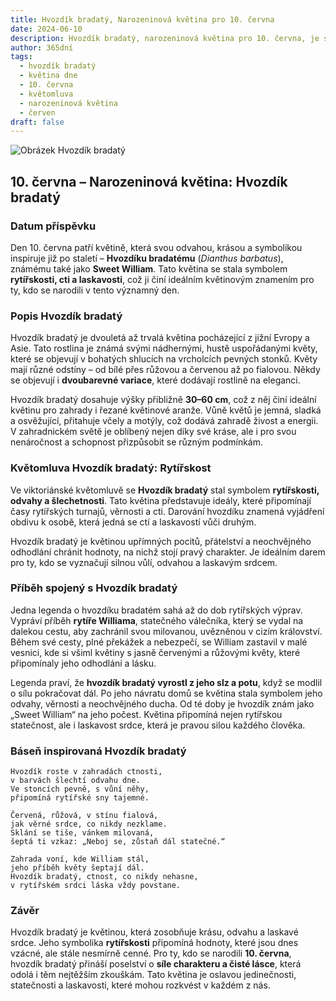 ```yaml
---
title: Hvozdík bradatý, Narozeninová květina pro 10. června
date: 2024-06-10
description: Hvozdík bradatý, narozeninová květina pro 10. června, je symbolem Rytířskost. Objevte její jedinečný význam, fascinující příběhy a poezii, která oslavuje její krásu.
author: 365dní
tags:
  - hvozdík bradatý
  - květina dne
  - 10. června
  - květomluva
  - narozeninová květina
  - červen
draft: false
---
```


![Obrázek Hvozdík bradatý](https://cdn.pixabay.com/photo/2016/10/25/16/26/dianthus-1769322_1280.jpg#center)


## 10. června – Narozeninová květina: Hvozdík bradatý

### Datum příspěvku

Den 10. června patří květině, která svou odvahou, krásou a symbolikou inspiruje již po staletí – **Hvozdíku bradatému** (_Dianthus barbatus_), známému také jako **Sweet William**. Tato květina se stala symbolem **rytířskosti, cti a laskavosti**, což ji činí ideálním květinovým znamením pro ty, kdo se narodili v tento významný den.

### Popis Hvozdík bradatý

Hvozdík bradatý je dvouletá až trvalá květina pocházející z jižní Evropy a Asie. Tato rostlina je známá svými nádhernými, hustě uspořádanými květy, které se objevují v bohatých shlucích na vrcholcích pevných stonků. Květy mají různé odstíny – od bílé přes růžovou a červenou až po fialovou. Někdy se objevují i **dvoubarevné variace**, které dodávají rostlině na eleganci.

Hvozdík bradatý dosahuje výšky přibližně **30–60 cm**, což z něj činí ideální květinu pro zahrady i řezané květinové aranže. Vůně květů je jemná, sladká a osvěžující, přitahuje včely a motýly, což dodává zahradě živost a energii. V zahradnickém světě je oblíbený nejen díky své kráse, ale i pro svou nenáročnost a schopnost přizpůsobit se různým podmínkám.

### Květomluva Hvozdík bradatý: Rytířskost

Ve viktoriánské květomluvě se **Hvozdík bradatý** stal symbolem **rytířskosti, odvahy a šlechetnosti**. Tato květina představuje ideály, které připomínají časy rytířských turnajů, věrnosti a cti. Darování hvozdíku znamená vyjádření obdivu k osobě, která jedná se ctí a laskavostí vůči druhým.

Hvozdík bradatý je květinou upřímných pocitů, přátelství a neochvějného odhodlání chránit hodnoty, na nichž stojí pravý charakter. Je ideálním darem pro ty, kdo se vyznačují silnou vůlí, odvahou a laskavým srdcem.

### Příběh spojený s Hvozdík bradatý

Jedna legenda o hvozdíku bradatém sahá až do dob rytířských výprav. Vypráví příběh **rytíře Williama**, statečného válečníka, který se vydal na dalekou cestu, aby zachránil svou milovanou, uvězněnou v cizím království. Během své cesty, plné překážek a nebezpečí, se William zastavil v malé vesnici, kde si všiml květiny s jasně červenými a růžovými květy, které připomínaly jeho odhodlání a lásku.

Legenda praví, že **hvozdík bradatý vyrostl z jeho slz a potu**, když se modlil o sílu pokračovat dál. Po jeho návratu domů se květina stala symbolem jeho odvahy, věrnosti a neochvějného ducha. Od té doby je hvozdík znám jako „Sweet William“ na jeho počest. Květina připomíná nejen rytířskou statečnost, ale i laskavost srdce, která je pravou silou každého člověka.

### Báseň inspirovaná Hvozdík bradatý

```
Hvozdík roste v zahradách ctnosti,  
v barvách šlechtí odvahu dne.  
Ve stoncích pevně, s vůní něhy,  
připomíná rytířské sny tajemné.  

Červená, růžová, v stínu fialová,  
jak věrné srdce, co nikdy nezklame.  
Sklání se tiše, vánkem milovaná,  
šeptá ti vzkaz: „Neboj se, zůstaň dál statečné.“  

Zahrada voní, kde William stál,  
jeho příběh květy šeptají dál.  
Hvozdík bradatý, ctnost, co nikdy nehasne,  
v rytířském srdci láska vždy povstane.  
```

### Závěr

Hvozdík bradatý je květinou, která zosobňuje krásu, odvahu a laskavé srdce. Jeho symbolika **rytířskosti** připomíná hodnoty, které jsou dnes vzácné, ale stále nesmírně cenné. Pro ty, kdo se narodili **10. června**, hvozdík bradatý přináší poselství o **síle charakteru a čisté lásce**, která odolá i těm nejtěžším zkouškám. Tato květina je oslavou jedinečnosti, statečnosti a laskavosti, které mohou rozkvést v každém z nás.